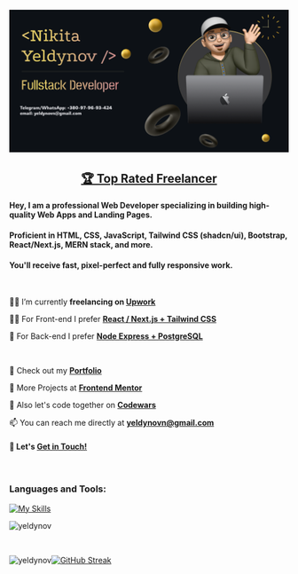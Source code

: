 ![Header](./gh-oct.png)

<h2 align="center"><a href="https://www.upwork.com/freelancers/~01666af90b1c137ab9" target="_blank" rel="noopener noreferrer">🏆 Top Rated Freelancer</a></strong> </h2>
<!-- <h3 align="center">Fullstack Developer, HTML/CSS Wizard, React/Next.js Master, Tailwind CSS Enjoyer</h3> 
<br> -->
<h4>Hey, I am a professional Web Developer specializing in building high-quality Web Apps and Landing Pages.</h4> 
<h4>Proficient in HTML, CSS, JavaScript, Tailwind CSS (shadcn/ui), Bootstrap, React/Next.js, MERN stack, and more.</h4>
<h4>You'll receive <b>fast, pixel-perfect and fully responsive</b> work.</h4>

<br/>

<p> 🧙‍♂️ I’m currently <strong>freelancing on <a href="https://www.upwork.com/freelancers/~01666af90b1c137ab9" target="_blank" rel="noopener noreferrer">Upwork</a></strong></p>
<p> 👨‍💻 For Front-end I prefer <strong><a href="https://github.com/yeldynov" target="_blank" rel="noopener noreferrer">React / Next.js + Tailwind CSS</a></strong></p>
<p> 🥷 For Back-end I prefer <strong><a href="https://github.com/yeldynov" target="_blank" rel="noopener noreferrer">Node Express + PostgreSQL</a></strong></p>
<br/>
<p> 💼 Check out my <strong><a href="https://yeldynov.tech/" target="_blank" rel="noopener noreferrer">Portfolio</a></strong></p>
<p> 👨‍ More Projects at <strong><a href="https://www.frontendmentor.io/profile/yeldynov/" target="_blank" rel="noopener noreferrer">Frontend Mentor</a></strong></p>
<p> 👯 Also let's code together on <strong><a href="https://www.codewars.com/users/yeldynov%20/" target="_blank" rel="noopener noreferrer">Codewars</a></strong></p>
<p> 📫 You can reach me directly at <strong> <a href="mailto:yeldynovn@gmail.com" target="_blank" rel="noopener noreferrer">yeldynovn@gmail.com</a></strong></p>
<h4>🤝 <strong> Let's <a href="https://yeldynov.tech/contacts" target="_blank" rel="noopener noreferrer">Get in Touch!</a></strong></h4>
<br/>
<!-- <p align="left"> <img src="https://komarev.com/ghpvc/?username=yeldynov&label=Profile%20views&color=0e75b6&style=flat" alt="yeldynov" /> </p> -->

<h3 align="left">Languages and Tools:</h3>

[![My Skills](https://skillicons.dev/icons?i=figma,xd,css,html,js,ts,sass,less,tailwind,bootstrap,materialui,alpinejs,react,redux,nextjs,gatsby,threejs,unity,postman,regex,bots,nodejs,express,php,mongodb,mysql,postgres,sqlite,prisma,docker,linux,git,md,vercel,netlify,appwrite,azure,vite,yarn,npm,ps)](https://github.com/yeldynov)

 <p align="left"> <img src="https://komarev.com/ghpvc/?username=yeldynov&label=Profile%20views&color=0e75b6&style=flat" alt="yeldynov" /> </p>
 <br/>
 <p><img align="left" src="https://github-readme-stats.vercel.app/api/top-langs?username=yeldynov&&show_icons=true&theme=one_dark_pro&locale=en&layout=compact" alt="yeldynov" /></p> 
 <a href="https://git.io/streak-stats"><img src="https://streak-stats.demolab.com?user=yeldynov&theme=one_dark_pro&card_height=160" alt="GitHub Streak" /></a>

<!-- <p><img align="center" src="https://github-readme-streak-stats.herokuapp.com/?user=yeldynov&" alt="yeldynov" /></p> -->

<!--[![Ashutosh's github activity graph](https://github-readme-activity-graph.vercel.app/graph?username=yeldynov&theme=react-dark&height=300)](https://github.com/ashutosh00710/github-readme-activity-graph) -->


